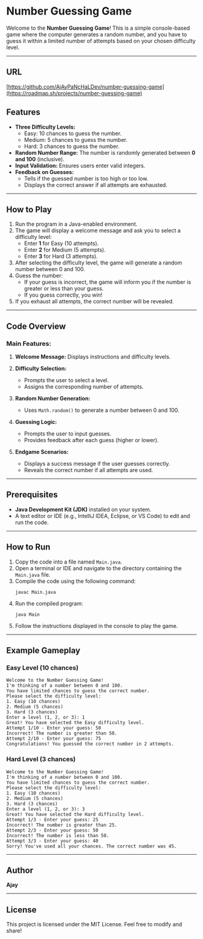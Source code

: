 # Number Guessing Game

Welcome to the **Number Guessing Game**! This is a simple console-based game where the computer generates a random number, and you have to guess it within a limited number of attempts based on your chosen difficulty level.

---
## URL
[https://github.com/AjAyPaNcHaLDev/number-guessing-game](https://roadmap.sh/projects/number-guessing-game)
## Features

- **Three Difficulty Levels:**
  - Easy: 10 chances to guess the number.
  - Medium: 5 chances to guess the number.
  - Hard: 3 chances to guess the number.
- **Random Number Range:** The number is randomly generated between **0 and 100** (inclusive).
- **Input Validation:** Ensures users enter valid integers.
- **Feedback on Guesses:**
  - Tells if the guessed number is too high or too low.
  - Displays the correct answer if all attempts are exhausted.

---

## How to Play

1. Run the program in a Java-enabled environment.
2. The game will display a welcome message and ask you to select a difficulty level:
   - Enter **1** for Easy (10 attempts).
   - Enter **2** for Medium (5 attempts).
   - Enter **3** for Hard (3 attempts).
3. After selecting the difficulty level, the game will generate a random number between 0 and 100.
4. Guess the number:
   - If your guess is incorrect, the game will inform you if the number is greater or less than your guess.
   - If you guess correctly, you win!
5. If you exhaust all attempts, the correct number will be revealed.

---

## Code Overview

### Main Features:

1. **Welcome Message:**
   Displays instructions and difficulty levels.

2. **Difficulty Selection:**

   - Prompts the user to select a level.
   - Assigns the corresponding number of attempts.

3. **Random Number Generation:**

   - Uses `Math.random()` to generate a number between 0 and 100.

4. **Guessing Logic:**

   - Prompts the user to input guesses.
   - Provides feedback after each guess (higher or lower).

5. **Endgame Scenarios:**

   - Displays a success message if the user guesses correctly.
   - Reveals the correct number if all attempts are used.

---

## Prerequisites

- **Java Development Kit (JDK)** installed on your system.
- A text editor or IDE (e.g., IntelliJ IDEA, Eclipse, or VS Code) to edit and run the code.

---

## How to Run

1. Copy the code into a file named `Main.java`.
2. Open a terminal or IDE and navigate to the directory containing the `Main.java` file.
3. Compile the code using the following command:
   ```
   javac Main.java
   ```
4. Run the compiled program:
   ```
   java Main
   ```
5. Follow the instructions displayed in the console to play the game.

---

## Example Gameplay

### Easy Level (10 chances)

```plaintext
Welcome to the Number Guessing Game!
I'm thinking of a number between 0 and 100.
You have limited chances to guess the correct number.
Please select the difficulty level:
1. Easy (10 chances)
2. Medium (5 chances)
3. Hard (3 chances)
Enter a level (1, 2, or 3): 1
Great! You have selected the Easy difficulty level.
Attempt 1/10 - Enter your guess: 50
Incorrect! The number is greater than 50.
Attempt 2/10 - Enter your guess: 75
Congratulations! You guessed the correct number in 2 attempts.
```

### Hard Level (3 chances)

```plaintext
Welcome to the Number Guessing Game!
I'm thinking of a number between 0 and 100.
You have limited chances to guess the correct number.
Please select the difficulty level:
1. Easy (10 chances)
2. Medium (5 chances)
3. Hard (3 chances)
Enter a level (1, 2, or 3): 3
Great! You have selected the Hard difficulty level.
Attempt 1/3 - Enter your guess: 25
Incorrect! The number is greater than 25.
Attempt 2/3 - Enter your guess: 50
Incorrect! The number is less than 50.
Attempt 3/3 - Enter your guess: 40
Sorry! You've used all your chances. The correct number was 45.
```

---

## Author

**Ajay**

---

## License

This project is licensed under the MIT License. Feel free to modify and share!
